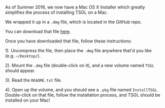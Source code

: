 As of Summer 2016, we now have a Mac OS X Installer which greatly simplifies the process of installing TSGL on a Mac. 

We wrapped it up in a ```.dmg``` file, which is located in the GitHub repo. 

You can download that file [here](https://github.com/Calvin-CS/TSGL/blob/master/MacBinInstaller/TSGL.dmg).

Once you have downloaded that file, follow these instructions:

1). Uncompress the file, then place the ```.dmg``` file anywhere that'd you like (e.g. ```~/Desktop/```).

2). Mount the ```.dmg``` file (double-click on it), and a new volume named ```TSGL``` should appear. 

3). Read the ```README.txt``` file. 

4). Open up the volume, and you should see a ```.pkg``` file named ```InstallTSGL```. Double-click on that file, follow the installation process, and TSGL should be installed on your Mac!

